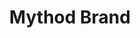 ---
title: "Mythod Brand"
heroImage: "assets//proyectos/mythod/hero-mythod.png"
logo: "/assets/proyectos/mythod/logo-mythod.svg"

# Información del proyecto
objective: "Desarrollar una identidad de marca completa para Mythod, que incluyera branding offline/digital, web corporativa y directrices claras para asegurar coherencia visual y funcional desde el lanzamiento."
role: "Product / Visual Designer + Dev"
duration: "Aproximadamente 7- 8 meses."
team: "3 Product / Visual Designer."

# Proceso del proyecto
process:
  title: "Metodología y proceso de trabajo"
  content: "El proyecto comenzó con un benchmark de consultoras tecnológicas, tanto a nivel regional como internacional, con el objetivo de identificar patrones visuales, formas de comunicación y propuestas de valor que sirvieran como referencia.\nEn paralelo, realizamos workshops con el equipo de Mythod para comprender sus valores, prioridades y la personalidad que debía transmitir la marca.\nCon esta información definimos la identidad visual: logotipo, paleta de color, tipografías y un lenguaje gráfico que funcionara de forma coherente tanto en medios offline como digitales.\nPara la parte digital diseñamos un UI kit básico, que nos permitió mantener consistencia en los componentes y acelerar el trabajo en la web.\nLa colaboración con stakeholders fue constante a lo largo de todo el proceso, revisando avances y asegurando que las decisiones de diseño se alineaban con las expectativas del negocio.\nFinalmente, me encargué del desarrollo de la web en WordPress, donde fue necesario crear plugins a medida para cubrir funcionalidades específicas que la plataforma no ofrecía de forma nativa. Este trabajo técnico, unido a la dirección visual, permitió lanzar un producto sólido, flexible y fiel a la nueva identidad de la marca."

# Retos del proyecto
challenges:
  title: "Retos del proyecto"
  items:
    - title: "Coherencia entre offline, digital y verticales de servicio"
      layout: "image-left"
      image: "/assets/proyectos/mythod/marcas.png"
      content: "El reto no fue únicamente alinear la identidad entre lo impreso y lo digital, sino también dar forma a las distintas verticales de servicio de Mythod (tecnología, consultoría, talento, diseño, etc.). Cada línea necesitaba visibilidad propia dentro de la web y los materiales, pero sin perder unidad con la marca principal.\n\nPara resolverlo, diseñamos un sistema visual flexible que mantenía una base común —tipografía, grid, estilo gráfico— y a la vez permitía variaciones ligeras en el uso de color, de modo que cada vertical se diferenciara sin fragmentar la marca."
      
    - title: "Desarrollo web personalizado dentro de WordPress"
      layout: "image-right"
      image: "/assets/proyectos/mythod/web.png"
      content: "Aunque la web se construyó sobre WordPress, pronto vimos que las funcionalidades nativas de la plataforma no eran suficientes para cubrir todas las necesidades de Mythod.\n\nEn lugar de forzar soluciones con plantillas genéricas, optamos por desarrollar plugins personalizados que añadían la lógica y flexibilidad necesarias.\n\nEste enfoque permitió mantener una estructura limpia y escalable, al tiempo que nos aseguraba que el diseño y la experiencia de usuario se mantuvieran coherentes con la nueva identidad de la marca."

    - title: "Estrategia de marca con visión de futuro"
      layout: "image-left"
      image: "/assets/proyectos/mythod/brand.png"
      content: "Más allá de resolver la identidad y la web en el presente, era importante pensar en cómo la marca podría crecer y adaptarse a medida que Mythod ampliara servicios o entrara en nuevos sectores.\n\nDefinir unas brand guidelines sólidas, que contemplaran usos offline y digitales, ayudó a construir una base escalable y a preparar a la compañía para futuros escenarios de crecimiento."
      
    - title: "Estándares de diseño emergentes en el mercado saudí y competencia local"
      layout: "image-right"
      image: "/assets/proyectos/mythod/calle.png"
      content: "En Arabia Saudí, el sector del diseño y el branding digital está en plena evolución, y no existían referentes claros entre consultoras locales.\n\nFue necesario analizar tanto competidores regionales como grandes consultoras internacionales, y después traducir esos aprendizajes en una propuesta que resultara moderna, profesional y competitiva en el contexto saudí."
      

      

# Video del proyecto (opcional)
projectVideo: "/assets/proyectos/mythod/mythod-video.mp4"
videoThumbnail: "/assets/proyectos/mythod/video-mythod.png"

# Proyectos relacionados  
relatedProjects: ["bayn", "aljuf-finance"]

# SEO
description: "Desarrollar una identidad de marca completa para Mythod, una consultora tecnológica radicada en Arabia Saudí, que incluyera branding offline/digital, web corporativa y directrices claras para asegurar coherencia visual y funcional desde el lanzamiento."
publishDate: 2025-09-01
featured: true
protected: false
order: 3
---
